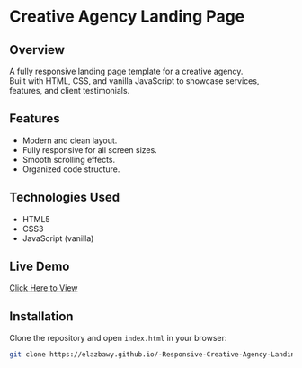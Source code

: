 # Creative Agency Landing Page

## Overview
A fully responsive landing page template for a creative agency.  
Built with HTML, CSS, and vanilla JavaScript to showcase services, features, and client testimonials.

## Features
- Modern and clean layout.
- Fully responsive for all screen sizes.
- Smooth scrolling effects.
- Organized code structure.

## Technologies Used
- HTML5
- CSS3
- JavaScript (vanilla)

## Live Demo
[Click Here to View](https://elazbawy.github.io/-Responsive-Creative-Agency-Landing-Page-HTML-CSS-JavaScript-/)

## Installation
Clone the repository and open `index.html` in your browser:
```bash
git clone https://elazbawy.github.io/-Responsive-Creative-Agency-Landing-Page-HTML-CSS-JavaScript-/
